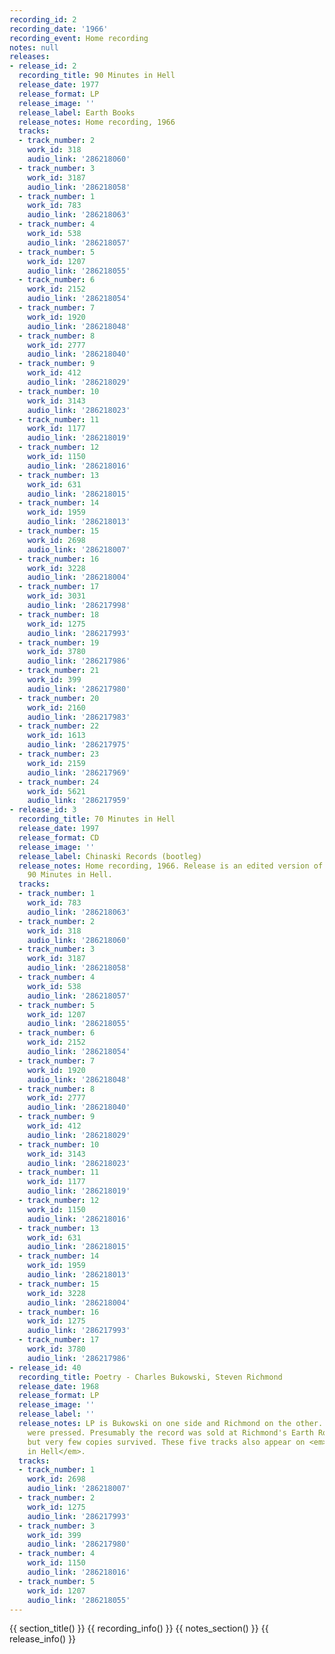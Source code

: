 ```yaml
---
recording_id: 2
recording_date: '1966'
recording_event: Home recording
notes: null
releases:
- release_id: 2
  recording_title: 90 Minutes in Hell
  release_date: 1977
  release_format: LP
  release_image: ''
  release_label: Earth Books
  release_notes: Home recording, 1966
  tracks:
  - track_number: 2
    work_id: 318
    audio_link: '286218060'
  - track_number: 3
    work_id: 3187
    audio_link: '286218058'
  - track_number: 1
    work_id: 783
    audio_link: '286218063'
  - track_number: 4
    work_id: 538
    audio_link: '286218057'
  - track_number: 5
    work_id: 1207
    audio_link: '286218055'
  - track_number: 6
    work_id: 2152
    audio_link: '286218054'
  - track_number: 7
    work_id: 1920
    audio_link: '286218048'
  - track_number: 8
    work_id: 2777
    audio_link: '286218040'
  - track_number: 9
    work_id: 412
    audio_link: '286218029'
  - track_number: 10
    work_id: 3143
    audio_link: '286218023'
  - track_number: 11
    work_id: 1177
    audio_link: '286218019'
  - track_number: 12
    work_id: 1150
    audio_link: '286218016'
  - track_number: 13
    work_id: 631
    audio_link: '286218015'
  - track_number: 14
    work_id: 1959
    audio_link: '286218013'
  - track_number: 15
    work_id: 2698
    audio_link: '286218007'
  - track_number: 16
    work_id: 3228
    audio_link: '286218004'
  - track_number: 17
    work_id: 3031
    audio_link: '286217998'
  - track_number: 18
    work_id: 1275
    audio_link: '286217993'
  - track_number: 19
    work_id: 3780
    audio_link: '286217986'
  - track_number: 21
    work_id: 399
    audio_link: '286217980'
  - track_number: 20
    work_id: 2160
    audio_link: '286217983'
  - track_number: 22
    work_id: 1613
    audio_link: '286217975'
  - track_number: 23
    work_id: 2159
    audio_link: '286217969'
  - track_number: 24
    work_id: 5621
    audio_link: '286217959'
- release_id: 3
  recording_title: 70 Minutes in Hell
  release_date: 1997
  release_format: CD
  release_image: ''
  release_label: Chinaski Records (bootleg)
  release_notes: Home recording, 1966. Release is an edited version of original LP,
    90 Minutes in Hell.
  tracks:
  - track_number: 1
    work_id: 783
    audio_link: '286218063'
  - track_number: 2
    work_id: 318
    audio_link: '286218060'
  - track_number: 3
    work_id: 3187
    audio_link: '286218058'
  - track_number: 4
    work_id: 538
    audio_link: '286218057'
  - track_number: 5
    work_id: 1207
    audio_link: '286218055'
  - track_number: 6
    work_id: 2152
    audio_link: '286218054'
  - track_number: 7
    work_id: 1920
    audio_link: '286218048'
  - track_number: 8
    work_id: 2777
    audio_link: '286218040'
  - track_number: 9
    work_id: 412
    audio_link: '286218029'
  - track_number: 10
    work_id: 3143
    audio_link: '286218023'
  - track_number: 11
    work_id: 1177
    audio_link: '286218019'
  - track_number: 12
    work_id: 1150
    audio_link: '286218016'
  - track_number: 13
    work_id: 631
    audio_link: '286218015'
  - track_number: 14
    work_id: 1959
    audio_link: '286218013'
  - track_number: 15
    work_id: 3228
    audio_link: '286218004'
  - track_number: 16
    work_id: 1275
    audio_link: '286217993'
  - track_number: 17
    work_id: 3780
    audio_link: '286217986'
- release_id: 40
  recording_title: Poetry - Charles Bukowski, Steven Richmond
  release_date: 1968
  release_format: LP
  release_image: ''
  release_label: ''
  release_notes: LP is Bukowski on one side and Richmond on the other. 100 copies
    were pressed. Presumably the record was sold at Richmond's Earth Rose book store,
    but very few copies survived. These five tracks also appear on <em>90 Minutes
    in Hell</em>.
  tracks:
  - track_number: 1
    work_id: 2698
    audio_link: '286218007'
  - track_number: 2
    work_id: 1275
    audio_link: '286217993'
  - track_number: 3
    work_id: 399
    audio_link: '286217980'
  - track_number: 4
    work_id: 1150
    audio_link: '286218016'
  - track_number: 5
    work_id: 1207
    audio_link: '286218055'
---
```


{{ section_title() }}
{{ recording_info() }}
{{ notes_section() }}
{{ release_info() }}
